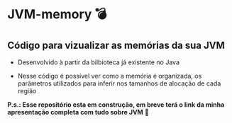 # JVM-memory :bomb:

## Código para vizualizar as memórias da sua JVM

- Desenvolvido à partir da bilbioteca já existente no Java

 - Nesse código é possível ver como a memória é organizada, os parâmetros utilizados para inferir nos tamanhos de alocação de cada região

**P.s.: Esse repositório esta em construção, em breve terá o link da minha apresentação completa com tudo sobre JVM** :ghost:
